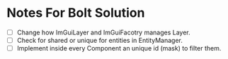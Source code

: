 # Notes For Bolt Solution

 - [ ] Change how ImGuiLayer and ImGuiFacotry manages Layer.
 - [ ] Check for shared or unique for entities in EntityManager.
 - [ ] Implement inside every Component an unique id (mask) to filter them.
